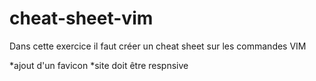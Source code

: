 # cheat-sheet-vim
 Dans cette exercice il faut créer un cheat sheet sur les commandes VIM
 
 *ajout d'un favicon
 *site doit être respnsive
